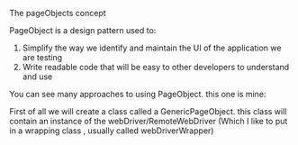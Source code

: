 The pageObjects concept

PageObject is a design pattern used to:
1. Simplify the way we identify and maintain the UI of the application we are testing
2. Write readable code that will be easy to other developers to understand and use

You can see many approaches to using PageObject. this one is mine:

First of all we will create  a class called a GenericPageObject. this class will contain an instance of the webDriver/RemoteWebDriver (Which I like to put in a wrapping class , usually called webDriverWrapper)